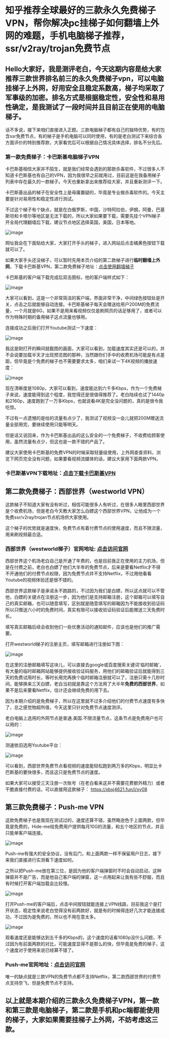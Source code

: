 # 知乎推荐全球最好的三款永久免费梯子VPN，帮你解决pc挂梯子如何翻墙上外网的难题，手机电脑梯子推荐，ssr/v2ray/trojan免费节点

## Hello大家好，我是测评老白，今天这期内容是给大家推荐三款世界排名前三的永久免费梯子vpn，可以电脑挂梯子上外网，好用安全且稳定系数高，梯子均采取了军事级的加密。排名方式是根据稳定性，安全性和易用性确定，是我测试了一段时间并且目前正在使用的电脑梯子。

话不多说，接下来咱们直接进入正题。三款电脑梯子都有自己的独特优势，有的包含ssr免费节点，有的梯子是手机电脑可以同时使用，有的是老白测试下来综合各方面评价的特别推荐款，大家看完后可以根据自己情况具体选择，排名不分先后。

### 第一款免费梯子：卡巴斯基电脑梯子VPN

卡巴斯基相信大家并不陌生，就是我们经常会遇到的那款杀毒软件，不过很多人不知道卡巴斯基也有自己的VPN，因为我很早之前就用过，目前这是在我备用梯子列表中存在最久的一款梯子。今天也重新拿出来推荐给大家，并且重新测评一下。

卡巴斯基出品的梯子在安全性上是毋庸置疑的，毕竟是专业做杀毒软件的。今天主要是针对易用性和稳定性进行测试。

不过这个梯子有个缺点，就是在白俄罗斯，中国，沙特阿拉伯，伊朗，阿曼，巴基斯坦和卡塔尔等地区是无法下载的，所以大家如果要下载，需要先挂个VPN梯子开全局代理翻墙后下载，建议节点地区选择英国，美国，日本等地。

![image](images/11.13.1.jpg)

网址我会在下面贴给大家，大家打开手头的梯子，进入网站后点击橘黄色按钮下载就可以了。

如果大家手头还没梯子，可以暂时先用本页介绍的第二款梯子进行**临时翻墙上外网**，下载卡巴斯基VPN，第二款免费梯子地址：[点击使用翻墙梯子](https://xbsj4621.fun/i/xy080)

卡巴斯基的客户端下载完成后双击图标，他的客户端样式如下：

![image](images/11.13.2.jpg)

大家可以看到，这是一个非常简洁的客户端，界面非常干净，中间绿色按钮处是开关，点击之后就能够自动连接。卡巴斯基梯子每天会赠送给用户200M的免费流量，一个月就是6G，如果不是用来看视频仅仅是刷网页的话足够用了，或者可以作为特殊时期的备用梯子这点流量也够用。

连接成功之后我们打开Youtube测试一下速度：

![image](images/11.13.3.jpg)

我这是刚打开的瞬间就截图的画面，大家可以看到，加载速度其实还是可以的，并不会说要加载半天才出现预览图的那种，当然跟你们手中的收费机场可能是有点差距，但毕竟是个免费的梯子也不需要要求太多，咱们来试一下4K视频的播放速度：

![image](images/11.13.4.jpg)

现在清晰度是1080p，大家可以看到，速度能达到六千多Kbps，作为一个免费梯子来说，速度能得到这个程度，我觉得还是很值得推荐了。老白陆续也试了1440p和2160p，速度跑到了一万多Kbps，也就说看4K是完全没问题的，真的是很令我吃惊。

不过有一点遗憾的是给的流量有点少了，我测试了视频没一会儿就把200M赠送流量全部用完，要继续使用只能等明天。

但是话又说回来，作为卡巴斯基出品的这么安全的一个免费梯子，不收费给顾客使用，虽然流量有点少，但这也是一款不错的产品了。

建议大家使用卡巴斯基的免费VPN的时候采取轻量级使用，上外网查查资料，浏览下网页完全没有问题，如果要看视频流媒体的话，建议大家用下面两款VPN。

### 卡巴斯基VPN下载地址：[点击下载卡巴斯基VPN](https://www.kaspersky.com.tw/updates/home-security/secure-connection)

## 第二款免费梯子：西部世界（westworld VPN）

这款梯子不知道大家有没有听过，相信可能很多人有听过，在很多人眼里西部世界是个收费机场，但是老白今天教大家怎么白嫖这个西部世界VPN，让他成为一个免费ssr/v2ray/trojan节点机场供大家使用。

这个梯子的优势就是速度快，免费节点有着付费节点的使用速度，而且不限流量，用来刷视频最合适。

### 西部世界（westworld梯子）官网地址: [点击访问官网](https://xbsj4621.fun/i/xy080)

西部世界这个机场老白自己是开通了年费的，也是目前我正在使用的主力机场，但是在付费之前，老白也白嫖了他们大半年的免费节点，后来是要看Netflix才不得不开通他们的付费节点权限，因为免费节点并不支持Netflix，不过用他看看Youtube的视频体验还是很不错的。

西部世界这款梯子是承诺永不跑路的，不过因为我们是白嫖，所以这点就可以不管他，白嫖的关键点在注册这一步，因为他们是支持邮箱注册，这个邮箱可以填写自己的真实邮箱，也可以随意填写，区别就是随意填写的邮箱因为不能接收到验证码所以只赠送六小时的免费时间，真实有限可以接收验证码验证后能赠送三天免费时长。

填写真实邮箱后续会收到他们一些优惠活动的通知邮件，应该也是他们的推广需要。

打开westworld梯子的注册主页，填写邮箱进行注册如下图：

![image](images/11.13.5.jpg)

在这里的注册邮箱填写这块儿，可以直接去google或百度搜索关键词‘临时邮箱’，有大量的临时邮箱网站能够提供接收验证码服务，用他们的邮箱验证后就能得到三天的免费试用时长，等时长用完再换个临时邮箱注册就可以了，注册只需十几秒时间，能够换来三天白嫖，老白当初就是靠这个方法用了大半年**免费的西部世界**，如果不是后来要看Netflix，估计还会继续免费的用下去。

因为本期介绍的是免费梯子，所以在这里就不过多介绍他们的付费节点速度有多快了，总之感觉物超所值，今天这里只针对免费节点速度测评。

老白电脑上选用的外网节点是普通.美国.不限流量节点，这条节点是免费用户也可以用的：

![image](images/11.13.6.jpg)

测速依旧选用Youtube平台：

![image](images/11.13.7.jpg)

可以看到，西部世界免费节点看视频的速度能轻松跑到两万多的Kbps，明显比卡巴斯基的要快很多，而且这只是免费节点的速度。

如果大家可以接受三天注册一次账号（在老白看来这并不需要花费额外精力）或者干脆直接付费的话，可以直接用这款梯子： https://xbsj4621.fun/i/xy08

## 第三款免费梯子：Push-me VPN

这款免费梯子也是我现在测试过的，速度还算不错，虽然略逊色于上面两款，但毕竟是免费的，Hide-me给免费用户提供每月10G的流量，和五个地区的节点，并且只能单客户端连接。

![image](images/11.13.8.jpg)

Push-me有强大的安全协议，没有后门，和上面两款一样不保留用户日志，接下来我们直接进行实测看下速度如何。

之所以把Push-me放在第三位，是因为他的客户端弹窗时不时会自动启动，这种弹窗并不是广告，而是他自己客户端的弹窗，这一点用起来让我有些不舒服，而且有时候打开客户端加载会比较慢。

![image](images/11.13.9.jpg)

打开Push-me的客户端后，点击中间按钮就能连接上VPN线路，目前我这个是打开状态，稳定性来说老白觉得没有前两款好，就是有的时候得连好几次才能连接成功，不过因为是免费的，所以也不用在意太多。

![image](images/11.13.10.jpg)

观看速度还是能够达到五千多的Kbps的，这个速度的话看1080p没什么问题，不过因为有前面两款的对比，可能速度显得不是那么的快，但毕竟是免费的梯子，这个速度对于使用来说已经算不错了。

### Push-me官网地址：[点击访问官网](https://push.me/en/)

唯一的缺点就是三款VPN的免费节点都不支持Netflix，第二款西部世界的付费节点支持奈飞，但是免费节点不支持。

## 以上就是本期介绍的三款永久免费梯子VPN，第一款和第三款是电脑梯子，第二款是手机和pc端都能使用的梯子，大家如果需要挂梯子上外网，不妨考虑这三款。
